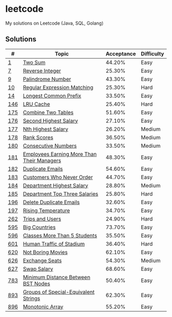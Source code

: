 # leetcode
My solutions on Leetcode (Java, SQL, Golang)

## Solutions
| # | Topic | Acceptance | Difficulty |
|---|-------|------------|------------|
|[1](https://leetcode.com/problems/two-sum)|[Two Sum](/0001.Two_Sum)|44.20%|Easy|
|[7](https://leetcode.com/problems/reverse-integer)|[Reverse Integer](/0007.Reverse_Integer)|25.30%|Easy|
|[9](https://leetcode.com/problems/palindrome-number)|[Palindrome Number](/0009.Palindrome_Number)|43.30%|Easy|
|[10](https://leetcode.com/problems/regular-expression-matching)|[Regular Expression Matching](/00010.Regular_Expression_Matching)|25.30%|Hard|
|[14](https://leetcode.com/problems/longest-common-prefix)|[Longest Common Prefix](/00014.Longest_Common_Prefix)|33.50%|Easy|
|[146](https://leetcode.com/problems/lru-cache)|[LRU Cache](/000146.LRU_Cache)|25.40%|Hard|
|[175](https://leetcode.com/problems/combine-two-tables)|[Combine Two Tables](/000175.Combine_Two_Tables)|51.60%|Easy|
|[176](https://leetcode.com/problems/second-highest-salary)|[Second Highest Salary](/000176.Second_Highest_Salary)|27.10%|Easy|
|[177](https://leetcode.com/problems/nth-highest-salary)|[Nth Highest Salary](/000177.Nth_Highest_Salary)|26.20%|Medium|
|[178](https://leetcode.com/problems/rank-scores)|[Rank Scores](/000178.Rank_Scores)|36.50%|Medium|
|[180](https://leetcode.com/problems/consecutive-numbers)|[Consecutive Numbers](/000180.Consecutive_Numbers)|33.50%|Medium|
|[181](https://leetcode.com/problems/employees-earning-more-than-their-managers)|[Employees Earning More Than Their Managers](/000181.Employees_Earning_More_Than_Their_Managers)|48.30%|Easy|
|[182](https://leetcode.com/problems/duplicate-emails)|[Duplicate Emails](/000182.Duplicate_Emails)|54.60%|Easy|
|[183](https://leetcode.com/problems/customers-who-never-order)|[Customers Who Never Order](/000183.Customers_Who_Never_Order)|44.70%|Easy|
|[184](https://leetcode.com/problems/department-highest-salary)|[Department Highest Salary](/000184.Department_Highest_Salary)|28.80%|Medium|
|[185](https://leetcode.com/problems/department-top-three-salaries)|[Department Top Three Salaries](/000185.Department_Top_Three_Salaries)|25.80%|Hard|
|[196](https://leetcode.com/problems/delete-duplicate-emails)|[Delete Duplicate Emails](/000196.Delete_Duplicate_Emails)|32.60%|Easy|
|[197](https://leetcode.com/problems/rising-temperature)|[Rising Temperature](/000197.Rising_Temperature)|34.70%|Easy|
|[262](https://leetcode.com/problems/trips-and-users)|[Trips and Users](/000262.Trips_and_Users)|24.90%|Hard|
|[595](https://leetcode.com/problems/big-countries)|[Big Countries](/000595.Big_Countries)|73.70%|Easy|
|[596](https://leetcode.com/problems/classes-more-than-5-students)|[Classes More Than 5 Students](/000596.Classes_More_Than_5_Students)|35.50%|Easy|
|[601](https://leetcode.com/problems/human-traffic-of-stadium)|[Human Traffic of Stadium](/000601.Human_Traffic_of_Stadium)|36.40%|Hard|
|[620](https://leetcode.com/problems/not-boring-movies)|[Not Boring Movies](/000620.Not_Boring_Movies)|62.10%|Easy|
|[626](https://leetcode.com/problems/exchange-seats)|[Exchange Seats](/000626.Exchange_Seats)|54.30%|Medium|
|[627](https://leetcode.com/problems/swap-salary)|[Swap Salary](/000627.Swap_Salary)|68.60%|Easy|
|[783](https://leetcode.com/problems/minimum-distance-between-bst-nodes)|[Minimum Distance Between BST Nodes](/000783.Minimum_Distance_Between_BST_Nodes)|50.40%|Easy|
|[893](https://leetcode.com/problems/groups-of-special-equivalent-strings)|[Groups of Special-Equivalent Strings](/000893.Groups_of_Special-Equivalent_Strings)|62.30%|Easy|
|[896](https://leetcode.com/problems/monotonic-array)|[Monotonic Array](/000896.Monotonic_Array)|55.20%|Easy|